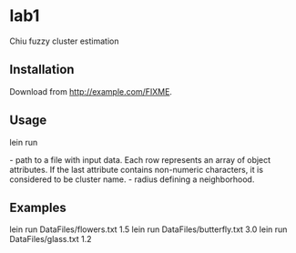 # lab1

Chiu fuzzy cluster estimation

## Installation

Download from http://example.com/FIXME.

## Usage

lein run <filename> <ra>

<filename> - path to a file with input data. Each row represents an array of object attributes. If the last attribute contains non-numeric characters, it is considered to be cluster name.
<ra> - radius defining a neighborhood.

## Examples

lein run DataFiles/flowers.txt 1.5
lein run DataFiles/butterfly.txt 3.0
lein run DataFiles/glass.txt 1.2

